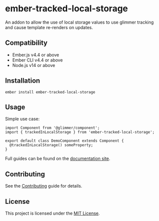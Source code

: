 # ember-tracked-local-storage

An addon to allow the use of local storage values to use glimmer tracking and cause template re-renders on updates.


## Compatibility

* Ember.js v4.4 or above
* Ember CLI v4.4 or above
* Node.js v14 or above


## Installation

```
ember install ember-tracked-local-storage
```

## Usage

Simple use case:
```
import Component from '@glimmer/component';
import { trackedInLocalStorage } from 'ember-tracked-local-storage';

export default class DemoComponent extends Component {
  @trackedInLocalStorage() someProperty;
}
```

Full guides can be found on the [documentation site](https://leadfeeder.github.io/ember-tracked-local-storage).



## Contributing

See the [Contributing](CONTRIBUTING.md) guide for details.


## License

This project is licensed under the [MIT License](LICENSE.md).

